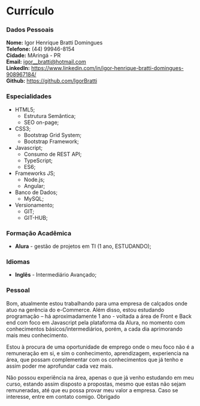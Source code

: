 # Currículo

### Dados Pessoais

**Nome:** Igor Henrique Bratti Domingues  
**Telefone:** (44) 99946-8154  
**Cidade:** MAringá - PR  
**Email:** igor__bratti@hotmail.com  
**LinkedIn:** https://www.linkedin.com/in/igor-henrique-bratti-domingues-908967184/  
**Github:** https://github.com/IgorBratti  

### Especialidades

*  HTML5;
    *  Estrutura Semântica;
    *  SEO on-page;  
*  CSS3;
    *  Bootstrap Grid System;
    *  Bootstrap Framework;
*  Javascript;
    *  Consumo de REST API;  
    *  TypeScript;  
    *  ES6;  
*  Frameworks JS;  
    *  Node.js;
    *  Angular;
*  Banco de Dados;
    *  MySQL;
*  Versionamento;
    *  GIT;
    *  GIT-HUB;

### Formação Acadêmica
*  **Alura** - gestão de projetos em TI (1 ano, ESTUDANDO);

### Idiomas
* **Inglês** - Intermediário Avançado;

### Pessoal

Bom, atualmente estou trabalhando para uma empresa de calçados onde atuo na gerência do e-Commerce. Além disso, estou estudando programação – há aproximadamente 1 ano - voltada a área de Front e Back end com foco em Javascript pela plataforma da Alura, no momento com conhecimentos básicos/intermediários, porém, a cada dia aprimorando mais meu conhecimento.

 Estou à procura de uma oportunidade de emprego onde o meu foco não é a remuneração em si, e sim o conhecimento, aprendizagem, experiencia na área, que possam complementar com os conhecimentos que já tenho e assim poder me aprofundar cada vez mais.
 
 Não possou experiência na área, apenas o que já venho estudando em meu curso, estando assim disposto a propostas, mesmo que estas não sejam remuneradas, até que eu possa provar meu valor a empresa.
 Caso se interesse, entre em contato comigo. Obrigado


